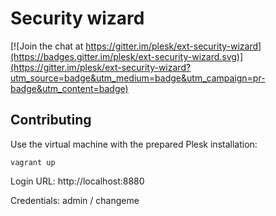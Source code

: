 # Security wizard

[![Join the chat at https://gitter.im/plesk/ext-security-wizard](https://badges.gitter.im/plesk/ext-security-wizard.svg)](https://gitter.im/plesk/ext-security-wizard?utm_source=badge&utm_medium=badge&utm_campaign=pr-badge&utm_content=badge)

## Contributing

Use the virtual machine with the prepared Plesk installation:
```
vagrant up
```

Login URL: http://localhost:8880

Credentials: admin / changeme
